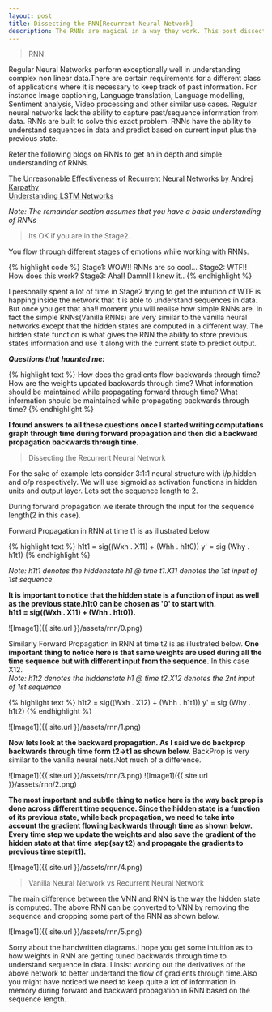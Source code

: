 ```yaml
---
layout: post
title: Dissecting the RNN[Recurrent Neural Network]
description: The RNNs are magical in a way they work. This post dissects the internal structure of the neural computation graph of RNNs and tries to give an intuition of how neurons tune themselves to understand sequences in data.
---
```


>RNN

Regular Neural Networks perform exceptionally well in understanding complex non linear data.There are certain requirements for a different class of applications
where it is necessary to keep track of past information. For instance Image captioning, Language translation, Language modelling, Sentiment analysis,
Video processing and other similar use cases. Regular neural networks lack the ability to capture past/sequence information from data. 
RNNs are built to solve this exact problem. RNNs have the ability to understand sequences in data and predict based on current input plus the previous state.

Refer the following blogs on RNNs to get an in depth and simple understanding of RNNs.

[The Unreasonable Effectiveness of Recurrent Neural Networks by Andrej Karpathy](http://karpathy.github.io/2015/05/21/rnn-effectiveness/)<br>
[Understanding LSTM Networks](http://colah.github.io/posts/2015-08-Understanding-LSTMs/)

<p><i>Note: The remainder section assumes that you have a basic understanding of RNNs</i></p>

>Its OK if you are in the Stage2.

You flow through different stages of emotions while working with RNNs.

{% highlight code %}
Stage1: WOW!! RNNs are so cool...
Stage2: WTF!! How does this work?
Stage3:	Aha!! Damn!! I knew it..
{% endhighlight %}

I personally spent a lot of time in Stage2 trying to get the intuition of WTF is happing inside the network that it is able to understand
sequences in data. But once you get that aha!! moment you will realise how simple RNNs are. In fact the simple RNNs(Vanilla RNNs) are very similar
to the vanilla neural networks except that the hidden states are computed in a different way. The hidden state function is what gives the RNN
the ability to store previous states information and use it along with the current state to predict output.

<b><i>Questions that haunted me:</i></b>

{% highlight text %}
How does the gradients flow backwards through time?
How are the weights updated backwards through time?
What information should be maintained while propagating forward through time?
What information should be maintained while propagating backwards through time?
{% endhighlight %}

<p><b>I found answers to all these questions once I started writing computations graph through time during forward propagation and then
did a backward propagation backwards through time.</b></p>


>Dissecting the Recurrent Neural Network

For the sake of example lets consider 3:1:1 neural structure with i/p,hidden and o/p respectively.
We will use sigmoid as activation functions in hidden units and output layer.
Lets set the sequence length to 2.

During forward propagation we iterate through the input for the sequence length(2 in this case).

Forward Propagation in RNN at time t1 is as illustrated below.

{% highlight text %}
h1t1 = sig((Wxh . X11) + (Whh . h1t0))
y' = sig (Why . h1t1)
{% endhighlight %}

<i>Note: h1t1 denotes the hiddenstate h1 @ time t1.X11 denotes the 1st input of 1st sequence</i><br>

<b>It is important to notice that the hidden state is a function of input as well as the previous state.h1t0 can be chosen as '0' to start with.
<br>h1t1 = sig((Wxh . X11) + (Whh . h1t0)).</b>

![Image1]({{ site.url }}/assets/rnn/0.png)

Similarly Forward Propagation in RNN at time t2 is as illustrated below.
<b>One important thing to notice here is that same weights are used during all the time sequence but with different input from the sequence.</b> In this case X12.
<br><i>Note: h1t2 denotes the hiddenstate h1 @ time t2.X12 denotes the 2nt input of 1st sequence</i><br>

{% highlight text %}
h1t2 = sig((Wxh . X12) + (Whh . h1t1))
y' = sig (Why . h1t2)
{% endhighlight %}

![Image1]({{ site.url }}/assets/rnn/1.png)


<b>Now lets look at the backward propagation. As I said we do backprop backwards through time form t2->t1 as shown below.</b>
BackProp is very similar to the vanilla neural nets.Not much of a difference.

![Image1]({{ site.url }}/assets/rnn/3.png)
![Image1]({{ site.url }}/assets/rnn/2.png)


<b> The most important and subtle thing to notice here is the way back prop is done across different time sequence.
Since the hidden state is a function of its previous state, while back propagation, we need to take into account
the gradient flowing backwards through time as shown below. Every time step we update the weights and also save the gradient of the 
hidden state at that time step(say t2) and propagate the gradients to previous time step(t1).</b>

![Image1]({{ site.url }}/assets/rnn/4.png)

>Vanilla Neural Network vs Recurrent Neural Network

The main difference between the VNN and RNN is the way the hidden state is computed. The above RNN can be converted to VNN by removing the sequence
and cropping some part of the RNN as shown below.

![Image1]({{ site.url }}/assets/rnn/5.png)

Sorry about the handwritten diagrams.I hope you get some intuition as to how weights in RNN are getting tuned backwards through time to understand sequence in data.
I insist working out the derivatives of the above network to better undertand the flow of gradients through time.Also you might have noticed
we need to keep quite a lot of information in memory during forward and backward propagation in RNN based on the sequence length.



